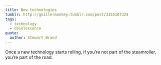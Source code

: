 ```yaml
---
title: New technologies
tumblr: http://guillermonkey.tumblr.com/post/3155187324
tags:
  - technology
  - obsolescence
quote:
  author: Stewart Brand
---
```


Once a new technology starts rolling, if you’re not part of the steamroller, you’re part of the road.
